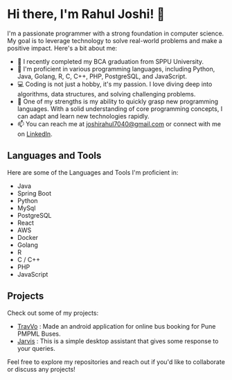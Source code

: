 # Hi there, I'm Rahul Joshi! 👋

I'm a passionate programmer with a strong foundation in computer science. My goal is to leverage technology to solve real-world problems and make a positive impact. Here's a bit about me:

- 🔭 I recently completed my BCA graduation from SPPU University.
- 🌱 I'm proficient in various programming languages, including Python, Java, Golang, R, C, C++, PHP, PostgreSQL, and JavaScript.
- 💻 Coding is not just a hobby, it's my passion. I love diving deep into algorithms, data structures, and solving challenging problems.
- 🚀 One of my strengths is my ability to quickly grasp new programming languages. With a solid understanding of core programming concepts, I can adapt and learn new technologies rapidly.
- 📫 You can reach me at [joshirahul7040@gmail.com](mailto:joshirahul7040@gmail.com) or connect with me on [LinkedIn](www.linkedin.com/in/rahuljoshi10).

## Languages and Tools

Here are some of the Languages and Tools I'm proficient in:
- Java
- Spring Boot
- Python
- MySql
- PostgreSQL
- React
- AWS
- Docker
- Golang
- R
- C / C++
- PHP
- JavaScript

## Projects

Check out some of my projects:

- [TravVo](https://github.com/rxhuljoshi10/TravVo) : Made an android application for online bus booking for Pune PMPML Buses.
- [Jarvis](https://github.com/rxhuljoshi10/Jarvis) : This is a simple desktop assistant that gives some response to your queries.

Feel free to explore my repositories and reach out if you'd like to collaborate or discuss any projects!

